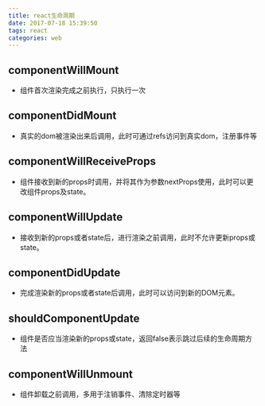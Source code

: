 ```yaml
---
title: react生命周期
date: 2017-07-18 15:39:50
tags: react
categories: web
---
```


## componentWillMount
- 组件首次渲染完成之前执行，只执行一次


## componentDidMount
- 真实的dom被渲染出来后调用，此时可通过refs访问到真实dom，注册事件等

## componentWillReceiveProps
- 组件接收到新的props时调用，并将其作为参数nextProps使用，此时可以更改组件props及state。

## componentWillUpdate
- 接收到新的props或者state后，进行渲染之前调用，此时不允许更新props或state。


## componentDidUpdate
- 完成渲染新的props或者state后调用，此时可以访问到新的DOM元素。

## shouldComponentUpdate
- 组件是否应当渲染新的props或state，返回false表示跳过后续的生命周期方法

## componentWillUnmount
- 组件卸载之前调用，多用于注销事件、清除定时器等
